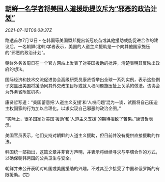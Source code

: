 <!--1626071462000-->
[朝鲜一名学者将美国人道援助提议斥为“邪恶的政治计划”](https://cn.reuters.com/article/north-korea-us-aid-0712-idCNKBS2EI0E8)
------

<div><i>2021-07-12T06:08:37Z</i></div><p>路透首尔7月12日 - 在韩国等美国盟邦提出新冠疫苗或其他援助或能促进合作的建议后，一名朝鲜(北韩)学者表示，美国的人道主义援助是一个向其他国家施压的“邪恶的政治计划”。</p><p>朝鲜外务省周日在一个官方网站上发表了对美国援助的批评，清楚表明其反映出政府的想法。</p><p>国际经济和技术交流促进协会高级研究员康贤哲举出全球一系列实例，表示这些例子突显出美国将援助同其外交政策目标或就人权问题施压扯上关系的做法。该协会为外务省附属机构。</p><p>康贤哲写道：“美国蓄意把‘人道主义支援’和‘人权问题’混为一谈，试图将自己压迫主权国家的行为加以合理化，以求实现自己邪恶的政治企图。”</p><p>“实际上，很多国家对美国‘援助’和‘人道主义支援’的期待招致了苦果。”康贤哲表示。</p><p>美国官员表示，他们支持对朝鲜的人道主义援助，但目前并没有提供直接援助的作法。</p><p>韩国统一部指出，这篇文章并非官方声明，并表示将继续寻求与平壤合作的方式，以确保朝韩两国的公共卫生与安全。</p><p>朝鲜并未公开表明对韩国或美国援助的兴趣，不过其至少接受了中国和俄罗斯的有限援助。(完)</p>
